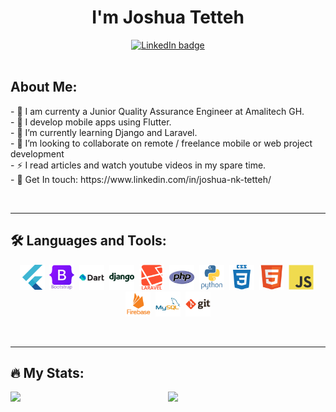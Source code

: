 <h1 align="center">I'm Joshua Tetteh</h1>
<div id="badges" align="center">
  <a href="https://www.linkedin.com/in/joshua-nk-tetteh" >
      <img src="https://img.shields.io/badge/LinkedIn-blue?style=for -the-badge&logo=linkedin&logoColor=white" alt="LinkedIn badge"/>
  </a>
</div>
<img align="center" src="https://komarev.com/ghpvc/?username=joshthedevelopa&style=flat-square&color=blue" alt=""/>

<h2>About Me: </h2>
<p>
- 🔭 I am currenty a Junior Quality Assurance Engineer at Amalitech GH.<br>
- 🌱 I develop mobile apps using Flutter.<br>
- 🌱 I’m currently learning Django and Laravel.<br>
- 👯 I’m looking to collaborate on remote / freelance mobile or web project development<br>
- ⚡ I read articles and watch youtube videos in my spare time.<br>
- 📮 Get In touch: https://www.linkedin.com/in/joshua-nk-tetteh/
</p>
<br>


---


<h2>🛠️ Languages and Tools: </h2>
<p align="center">
  <img src="https://github.com/devicons/devicon/blob/master/icons/flutter/flutter-original.svg" title="Flutter" alt="Flutter" width="40" height="40"/>&nbsp;
  <img src="https://github.com/devicons/devicon/blob/master/icons/bootstrap/bootstrap-original-wordmark.svg" title="bootstrap" alt="bootstrap" width="40" height="40"/>&nbsp;
  <img src="https://github.com/devicons/devicon/blob/master/icons/dart/dart-original-wordmark.svg" title="dart" alt="dart" width="40" height="40"/>&nbsp;
  <img src="https://github.com/devicons/devicon/blob/master/icons/django/django-plain-wordmark.svg" title="django" alt="django" width="40" height="40"/>&nbsp;
  <img src="https://github.com/devicons/devicon/blob/master/icons/laravel/laravel-plain-wordmark.svg" title="laravel" alt="lavarel" width="40" height="40"/>&nbsp;
  <img src="https://github.com/devicons/devicon/blob/master/icons/php/php-original.svg" title="php" alt="php" width="40" height="40"/>&nbsp;
  <img src="https://github.com/devicons/devicon/blob/master/icons/python/python-original-wordmark.svg" title="python" alt="python" width="40" height="40"/>&nbsp;
  <img src="https://github.com/devicons/devicon/blob/master/icons/css3/css3-plain-wordmark.svg"  title="CSS3" alt="CSS" width="40" height="40"/>&nbsp;
  <img src="https://github.com/devicons/devicon/blob/master/icons/html5/html5-original.svg" title="HTML5" alt="HTML" width="40" height="40"/>&nbsp;
  <img src="https://github.com/devicons/devicon/blob/master/icons/javascript/javascript-original.svg" title="JavaScript" alt="JavaScript" width="40" height="40"/>&nbsp;
  <img src="https://github.com/devicons/devicon/blob/master/icons/firebase/firebase-plain-wordmark.svg" title="Firebase" alt="Firebase" width="40" height="40"/>&nbsp;
  <img src="https://github.com/devicons/devicon/blob/master/icons/mysql/mysql-original-wordmark.svg" title="MySQL"  alt="MySQL" width="40" height="40"/>&nbsp;
  <img src="https://github.com/devicons/devicon/blob/master/icons/git/git-original-wordmark.svg" title="Git" **alt="Git" width="40" height="40"/>
</p>
<br>


---


<h2>🔥 My Stats: </h2>
<p align="center" style="display: flex; flex-direction: row;">
   <img style="flex: 1" class="img" height="200" src="https://github-readme-streak-stats.herokuapp.com?user=joshthedevelopa&theme=dracula" />
   <img style="flex: 1" class="img" height="200" src="https://github-readme-stats.vercel.app/api/top-langs/?username=joshthedevelopa&layout=compact&theme=vision-friendly-dark" />
</p>

  
<!--
**joshthedevelopa/joshthedevelopa** is a ✨ _special_ ✨ repository because its `README.md` (this file) appears on your GitHub profile.
Here are some ideas to get you started:
-->
